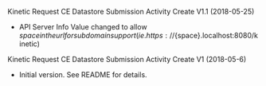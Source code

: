 Kinetic Request CE Datastore Submission Activity Create V1.1 (2018-05-25)
* API Server Info Value changed to allow ${space} in the url for subdomain support
(ie. https://${space}.localhost:8080/kinetic)

Kinetic Request CE Datastore Submission Activity Create V1 (2018-05-6)
 * Initial version.  See README for details.
